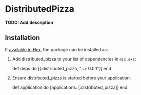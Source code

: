 # DistributedPizza

**TODO: Add description**

## Installation

If [available in Hex](https://hex.pm/docs/publish), the package can be installed as:

  1. Add distributed_pizza to your list of dependencies in `mix.exs`:

        def deps do
          [{:distributed_pizza, "~> 0.0.1"}]
        end

  2. Ensure distributed_pizza is started before your application:

        def application do
          [applications: [:distributed_pizza]]
        end

